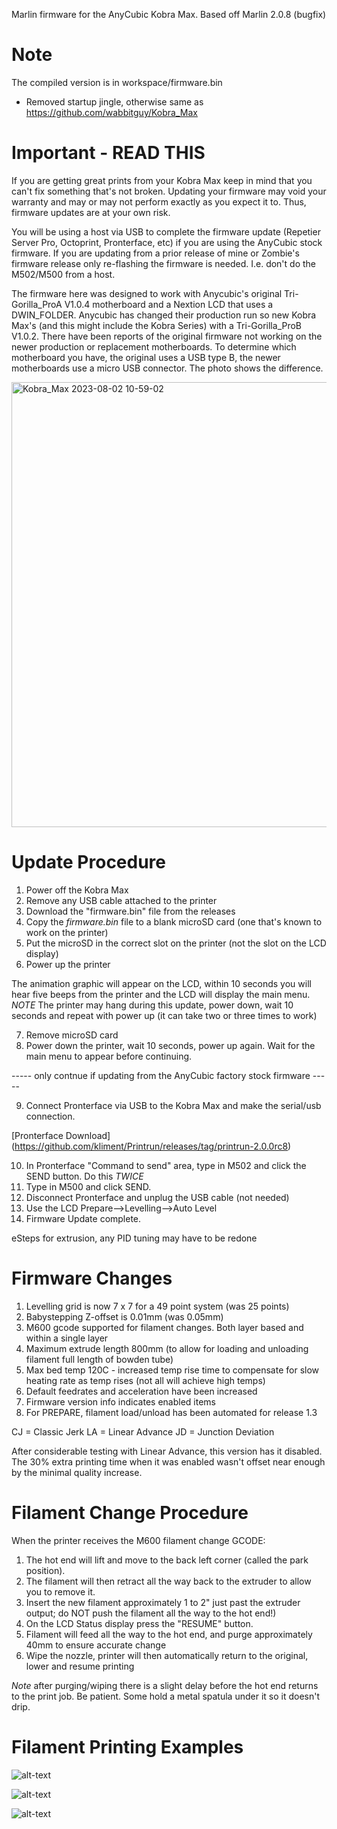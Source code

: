 Marlin firmware for the AnyCubic Kobra Max.
Based off Marlin 2.0.8 (bugfix)

# Note
The compiled version is in workspace/firmware.bin
- Removed startup jingle, otherwise same as https://github.com/wabbitguy/Kobra_Max

# Important - READ THIS

If you are getting great prints from your Kobra Max keep in mind that you can't fix something that's not broken. Updating your firmware may void your warranty and may or may not perform exactly as you expect it to. Thus, firmware updates are at your own risk.

You will be using a host via USB to complete the firmware update (Repetier Server Pro, Octoprint, Pronterface, etc) if you are using the AnyCubic stock firmware. If you are updating from a prior release of mine or Zombie's firmware release only re-flashing the firmware is needed. I.e. don't do the M502/M500 from a host.

The firmware here was designed to work with Anycubic's original Tri-Gorilla_ProA V1.0.4 motherboard and a Nextion LCD that uses a DWIN_FOLDER. Anycubic has changed their production run so new Kobra Max's (and this might include the Kobra Series) with a Tri-Gorilla_ProB V1.0.2. There have been reports of the original firmware not working on the newer production or replacement motherboards. To determine which motherboard you have, the original uses a USB type B, the newer motherboards use a micro USB connector. The photo shows the difference.

<img width="712" alt="Kobra_Max 2023-08-02 10-59-02" src="https://github.com/wabbitguy/Kobra_Max/assets/8953419/fb21433e-a221-41a9-8b69-c885f36b89a9">

# Update Procedure

1. Power off the Kobra Max
2. Remove any USB cable attached to the printer
3. Download the "firmware.bin" file from the releases
4. Copy the *firmware.bin* file to a blank microSD card (one that's known to work on the printer)
5. Put the microSD in the correct slot on the printer (not the slot on the LCD display)
6. Power up the printer

The animation graphic will appear on the LCD, within 10 seconds you will hear five beeps from the printer and the LCD will display the main menu.
*NOTE* The printer may hang during this update, power down, wait 10 seconds and repeat with power up (it can take two or three times to work)

7. Remove microSD card
8. Power down the printer, wait 10 seconds, power up again. Wait for the main menu to appear before continuing.

----- only contnue if updating from the AnyCubic factory stock firmware -----

9. Connect Pronterface via USB to the Kobra Max and make the serial/usb connection.

[Pronterface Download] (https://github.com/kliment/Printrun/releases/tag/printrun-2.0.0rc8)

10. In Pronterface "Command to send" area, type in M502 and click the SEND button. Do this *TWICE*
11. Type in M500 and click SEND.
12. Disconnect Pronterface and unplug the USB cable (not needed)
13. Use the LCD Prepare-->Levelling-->Auto Level
14. Firmware Update complete.

eSteps for extrusion, any PID tuning may have to be redone

# Firmware Changes

1. Levelling grid is now 7 x 7 for a 49 point system (was 25 points)
2. Babystepping Z-offset is 0.01mm (was 0.05mm)
3. M600 gcode supported for filament changes. Both layer based and within a single layer
4. Maximum extrude length 800mm (to allow for loading and unloading filament full length of bowden tube)
5. Max bed temp 120C - increased temp rise time to compensate for slow heating rate as temp rises (not all will achieve high temps)
6. Default feedrates and acceleration have been increased
7. Firmware version info indicates enabled items
8. For PREPARE, filament load/unload has been automated for release 1.3

CJ = Classic Jerk
LA = Linear Advance
JD = Junction Deviation

After considerable testing with Linear Advance, this version has it disabled. The 30% extra printing time when it was enabled wasn't offset near enough by the minimal quality increase.

# Filament Change Procedure

When the printer receives the M600 filament change GCODE:
1. The hot end will lift and move to the back left corner (called the park position).
2. The filament will then retract all the way back to the extruder to allow you to remove it.
3. Insert the new filament approximately 1 to 2" just past the extruder output; do NOT push the filament all the way to the hot end!)
4. On the LCD Status display press the  "RESUME" button.
5. Filament will feed all the way to the hot end, and purge approximately 40mm to ensure accurate change
6. Wipe the nozzle, printer will then automatically return to the original, lower and resume printing

*Note* after purging/wiping there is a slight delay before the hot end returns to the print job. Be patient. Some hold a metal spatula under it so it doesn't drip.

# Filament Printing Examples

![alt-text](https://github.com/wabbitguy/Kobra_Max/blob/master/images/layer_change.jpg)

![alt-text](https://github.com/wabbitguy/Kobra_Max/blob/master/images/single_layer_change.jpg)

![alt-text](https://github.com/wabbitguy/Kobra_Max/blob/master/images/end_result.jpg)

